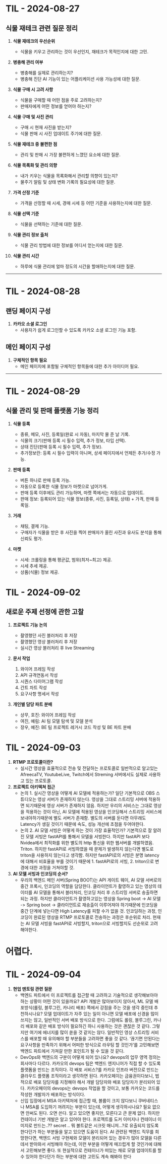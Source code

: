 # TIL - 2024-08-27

## 식물 재테크 관련 질문 정리
1. **식물 재테크의 우선순위**
   - 식물을 키우고 관리하는 것이 우선인지, 재테크가 목적인지에 대한 고민.
  
2. **병충해 관리 여부**
   - 병충해를 실제로 관리하는지?
   - 병충해 진단 AI 기능이 있는 어플리케이션 사용 가능성에 대한 질문.

3. **식물 구매 시 고려 사항**
   - 식물을 구매할 때 어떤 점을 주로 고려하는지?
   - 판매자에게 어떤 정보를 얻어야 하는지?

4. **식물 구매 및 사진 관리**
   - 구매 시 현재 사진을 받는지?
   - 식물 판매 시 사진 업데이트 주기에 대한 질문.

5. **식물 재테크 중 불편한 점**
   - 관리 및 판매 시 가장 불편하게 느꼈던 요소에 대한 질문.

6. **식물 목록화 및 관리 의향**
   - 내가 키우는 식물을 목록화해서 관리할 의향이 있는지?
   - 물주기 알림 및 상태 변화 기록의 필요성에 대한 질문.

7. **가격 산정 기준**
   - 가격을 산정할 때 시세, 경매 시세 등 어떤 기준을 사용하는지에 대한 질문.

8. **식물 선택 기준**
   - 식물을 선택하는 기준에 대한 질문.

9. **식물 관리 정보 출처**
   - 식물 관리 방법에 대한 정보를 어디서 얻는지에 대한 질문.

10. **식물 관리 시간**
    - 하루에 식물 관리에 얼마 정도의 시간을 할애하는지에 대한 질문.

---

# TIL - 2024-08-28

## 랜딩 페이지 구성
1. **카카오 소셜 로그인**
   - 사용자가 쉽게 로그인할 수 있도록 카카오 소셜 로그인 기능 포함.

## 메인 페이지 구성
1. **구체적인 항목 필요**
   - 메인 페이지에 포함될 구체적인 항목들에 대한 추가 아이디어 필요.

---

# TIL - 2024-08-29

## 식물 관리 및 판매 플랫폼 기능 정리
1. **식물 등록**
   - 종류, 메모, 사진, 등록일(완료 시 자동), 마지막 물 준 날 기록.
   - 식물의 크기(판매 등록 시 필수 입력, 추가 정보, 타입 선택).
   - 상태 진단(판매 등록 시 필수 입력, 추가 정보).
   - 추가정보란: 등록 시 필수 입력이 아니며, 상세 페이지에서 언제든 추가/수정 가능.

2. **판매 등록**
   - 버튼 하나로 판매 등록 가능.
   - 자동으로 등록한 식물 정보가 마켓으로 넘어가게.
   - 판매 등록 이후에도 관리 가능하며, 마켓 쪽에서는 자동으로 업데이트.
   - 판매 정보: 등록되어 있는 식물 정보(종류, 사진, 등록일, 상태) + 가격, 판매 등록일.

3. **거래**
   - 채팅, 결제 기능.
   - 구매자가 식물을 받은 후 사진을 찍어 판매자가 올린 사진과 유사도 분석을 통해 신뢰도 평가.

4. **마켓**
   - 시세: 크롤링을 통해 평균값, 범위(최저~최고) 제공.
   - 시세 추세 제공.
   - 상품(식물) 정보 제공.

# TIL - 2024-09-02

## 새로운 주제 선정에 관한 고찰 
1. **프로젝트 기능 논의**
   - 촬영했던 사진 블러처리 후 저장
   - 촬영했던 영상 블러처리 후 저장
   - 실시간 영상 블러처리 후 live Streaming

2. **문서 작업**
   1. 와이어 프레임 작성
   2. API 규격연동서 작성
   3. 시퀀스 다이어그램 작성
   4. 간트 차트 작성
   5. 요구사항 명세서 작성

3. **개인별 담당 파트 분배**
   - 상무, 호진: 와이어 프레임 작성
   - 여진, 예림: AI 팀 모델 탐색 및 모델 분석
   - 장우, 예진: BE 팀 프로젝트 레거시 코드 작성 및 BE 파트 분배

# TIL - 2024-09-03
1. **RTMP 프로토콜이란?**
   - 실시간 영상을 효율적으로 전송 및 전달하는 프로토콜로 일반적으로 알고있는 AfreecaTV, YoutubeLive, Twitch에서 Streming 서버에서도 실제로 사용하고 있는 프로토콜.
2. **프로젝트 아키텍쳐 접근**
   - 논의 1. 실시간 영상을 어떻게 AI 모델에 적용하는가?
      일단 기본적으로 OBS 스튜디오는 영상 서버가 존재하지 않는다. 영상을 그대로 스트리밍 서버에 적용하면 되기때문에 영상 서버가 존재하지 않음. 하지만 우리의 서비스는 그대로 영상을 적용하는 것이 아닌, AI 모델에 적용된 영상을 인코딩해서 스트리밍 서비스에 보내야하기때문에 별도 서버가 존재함. 
      별도의 서버를 둔다면 아무래도 Latency가 생길 것이기 때문에 속도, 성능 개선에 초점을 두어야한다.
   - 논의 2. AI 모델 서빙은 어떻게 하는 것이 가장 효율적인가?
      기본적으로 잘 알려진 모델 서빙은 fastAPI를 통해서 모델을 서빙한다. 하지만 fastAPI 보다 Nvidea에서 최적화를 위한 별도의 http 통신을 위한 웹서버를 개발하였음. Triton.
      하지만 fastAPI로 서빙하였을 때 문제가 발생하지 않는다면 별도로 triton을 사용하지 않는다고 생각함. 하지만 fastAPI로의 서빙은 분명 latency에 대해서 비효율을 부를 것이기 때문에 1. fastAPI로의 서빙, 2. triton으로 변경에 대한 과정을 거쳐야할 것.
3. **AI 모델 서빙과 인코딩의 순서?**
   -  우리의 백엔드 메인 서버(Spring BOOT)는 API 게이트 웨이, AI 모델 서버로의 중간 프록시, 인코딩의 역할을 담당한다. 클라이언트가 촬영하고 있는 영상의 데이터를 AI 모델을 통해서 블러처리, 인코딩 처리 후 스트리밍 서버로 송출하면 되는 과정. 
   하지만 클라이언트가 촬영하고있는 영상을 Spring boot -> AI 모델 -> Spring boot -> 클라이언트로 재송출이 이루어져야 하기때문에 인코딩을 중간 단계에 넣는다면 High Latency를 피할 수가 없을 것. 인코딩하는 과정, 인코딩이 완료된 영상을 RTMP 프로토콜로 전송하는 과정은 후순위로 처리. 현재는 AI 모델 서빙을 fastAPI로 서빙할지, triton으로 서빙할지도 선순위로 고려해야한다. 

# 어렵다.

# TIL - 2024-09-04
1. **현업 멘토링 관련 질문**
   - 백엔드 파트에서 이 프로젝트를 접근할 때 고려하고 기술적으로 생각해보아야하는 상황이 어떤 것이 있을까요?
API 개발은 많아보이지 않아서, ML 모델 배포방식(롤링, 블루그린, 카나리 배포) 쪽에서 강점을 주는 것을 생각 중인데 추천하시나요?
모델 업데이트가 자주 있는 일이 아니면 모델 배포에 신경을 많이 쓰지는 않고, 일반적인 서버 배포 방식으로 한다.
그럼에도 롤링, 블루그린, 카나리 배포와 같은 배포 방식이 필요하긴 하니 사용하는 것은 괜찮은 것 같다. 그렇지만 여기에 에너지를 많이 쏟을 것 같지는 않다.
일반적인 영상 스트리밍 서비스를 배포할 때 유의해야 할 부분들을 고려하면 좋을 것 같다. ‘끊기면 안된다는 요구사항을 만족하기 위해서 어떠한 방식으로 라우팅 할 것인가’를 고민해보면 백엔드 파트에서 가져갈 만한 포인트가 될 수 있을 것 같다.
   - DevOps와 백엔드의 구분이 어떻게 되어 있나요?
devops의 업무 영역 정의는 회사마다 다르다. 카카오의 devops 팀은 백엔드 엔지니어가 직접 할 수 있도록 플랫폼을 만드는 조직이다. 각 배포 서비스?를 카카오 인프라 버전으로 만드는 클라우드 플랫폼 조직이라고 생각하면 된다.
카카오페이는 금융권이다보니, 법적으로 배포 담당자를 지정해야 해서 개발 담당자와 배포 담당자가 분리되어 있다. 카카오페이의 devops는 devops 작업을 할 것이고, 보통 카카오는 코드를 작성한 개발자가 배포하는 방식이다.
   - 신입 입장에서 MSA 아키텍처에 접근할 때, 볼륨이 크지 않다보니 쿠버네티스나 MSA를 도입하기 꺼려지는 부분이 있는데, 어떻게 생각하시나요?
필요 없으면 안써도 된다. 오면 쓴다. 알고 있으면 좋지만, 모른다고 큰 문제 없다.
하지만 컨테이너 기반 개발은 알고 있어야 한다. 프로젝트를 도커 이미지나 컨테이너 이미지로 만드는..?? secret .. 뭐 볼트같은 시크릿 매니저…?로 유출되지 않도록 한다던가 하는 부분들을 알고 있으면 도움이 된다.
AI 관련된 백엔드 직무를 희망한다면, 백엔드 서빙 구현체와 모델이 분리되어 있는 경우가 많아 모델을 다른 데서 받아와서 서빙해야 하는데, 이런 부분을 어떻게 매끄럽게 할 것인가에 대해서 고민해보면 좋다. 또 현실적으로 컨테이너가 떠있는 채로 모델 업데이트를 할 수 있어야 한다던가 하는 부분에 대한 고민도 계속 해봐야 한다
